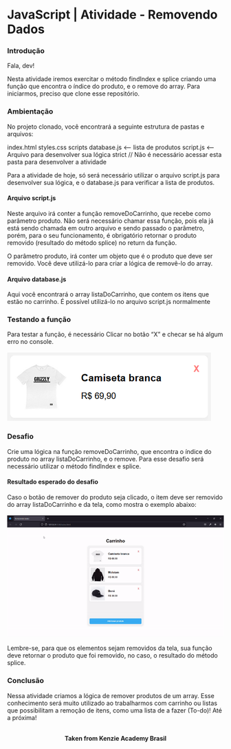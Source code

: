 <h1>JavaScript | Atividade - Removendo Dados</h1>

<h3>Introdução</h3>
Fala, dev!

Nesta atividade iremos exercitar o método findIndex e splice criando uma função que encontra o índice do produto, e o remove do array. Para iniciarmos, preciso que clone esse repositório.

<h3>Ambientação</h3>
No projeto clonado, você encontrará a seguinte estrutura de pastas e arquivos:

index.html
styles.css
scripts
database.js <-- lista de produtos
script.js <-- Arquivo para desenvolver sua lógica
strict // Não é necessário acessar esta pasta para desenvolver a atividade

Para a atividade de hoje, só será necessário utilizar o arquivo script.js para desenvolver sua lógica, e o database.js para verificar a lista de produtos.

<h4>Arquivo script.js</h4>
Neste arquivo irá conter a função removeDoCarrinho, que recebe como parâmetro produto. Não será necessário chamar essa função, pois ela já está sendo chamada em outro arquivo e sendo passado o parâmetro, porém, para o seu funcionamento, é obrigatório retornar o produto removido (resultado do método splice) no return da função.

O parâmetro produto, irá conter um objeto que é o produto que deve ser removido. Você deve utilizá-lo para criar a lógica de removê-lo do array.

<h4>Arquivo database.js</h4>
Aqui você encontrará o array listaDoCarrinho, que contem os itens que estão no carrinho. É possível utilizá-lo no arquivo script.js normalmente

<h3>Testando a função</h3>
Para testar a função, é necessário Clicar no botão “X” e checar se há algum erro no console.<br>
<br>
<img src="./assets/example-1.png" alt="example 1" />

<h3>Desafio</h3>
Crie uma lógica na função removeDoCarrinho, que encontra o índice do produto no array listaDoCarrinho, e o remove. Para esse desafio será necessário utilizar o método findIndex e splice.

<h4>Resultado esperado do desafio</h4>
Caso o botão de remover do produto seja clicado, o item deve ser removido do array listaDoCarrinho e da tela, como mostra o exemplo abaixo:<br>
<br>
<img src="./assets/example-2.gif" alt="example 2" />

Lembre-se, para que os elementos sejam removidos da tela, sua função deve retornar o produto que foi removido, no caso, o resultado do método splice.

<h3>Conclusão</h3>
Nessa atividade criamos a lógica de remover produtos de um array. Esse conhecimento será muito utilizado ao trabalharmos com carrinho ou listas que possibilitam a remoção de itens, como uma lista de a fazer (To-do)! Até a próxima!
<br>
<br>

<p align="center"><b>Taken from Kenzie Academy Brasil</b></p>
